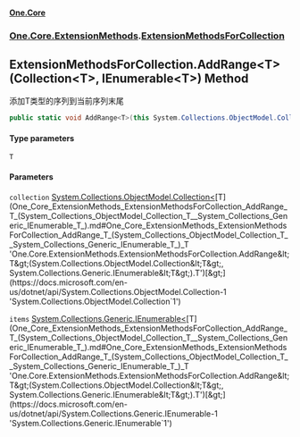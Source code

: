 #### [One.Core](index.md 'index')
### [One.Core.ExtensionMethods](One_Core_ExtensionMethods.md 'One.Core.ExtensionMethods').[ExtensionMethodsForCollection](One_Core_ExtensionMethods_ExtensionMethodsForCollection.md 'One.Core.ExtensionMethods.ExtensionMethodsForCollection')
## ExtensionMethodsForCollection.AddRange&lt;T&gt;(Collection&lt;T&gt;, IEnumerable&lt;T&gt;) Method
添加T类型的序列到当前序列末尾  
```csharp
public static void AddRange<T>(this System.Collections.ObjectModel.Collection<T> collection, System.Collections.Generic.IEnumerable<T> items);
```
#### Type parameters
<a name='One_Core_ExtensionMethods_ExtensionMethodsForCollection_AddRange_T_(System_Collections_ObjectModel_Collection_T__System_Collections_Generic_IEnumerable_T_)_T'></a>
`T`  
  
#### Parameters
<a name='One_Core_ExtensionMethods_ExtensionMethodsForCollection_AddRange_T_(System_Collections_ObjectModel_Collection_T__System_Collections_Generic_IEnumerable_T_)_collection'></a>
`collection` [System.Collections.ObjectModel.Collection&lt;](https://docs.microsoft.com/en-us/dotnet/api/System.Collections.ObjectModel.Collection-1 'System.Collections.ObjectModel.Collection`1')[T](One_Core_ExtensionMethods_ExtensionMethodsForCollection_AddRange_T_(System_Collections_ObjectModel_Collection_T__System_Collections_Generic_IEnumerable_T_).md#One_Core_ExtensionMethods_ExtensionMethodsForCollection_AddRange_T_(System_Collections_ObjectModel_Collection_T__System_Collections_Generic_IEnumerable_T_)_T 'One.Core.ExtensionMethods.ExtensionMethodsForCollection.AddRange&lt;T&gt;(System.Collections.ObjectModel.Collection&lt;T&gt;, System.Collections.Generic.IEnumerable&lt;T&gt;).T')[&gt;](https://docs.microsoft.com/en-us/dotnet/api/System.Collections.ObjectModel.Collection-1 'System.Collections.ObjectModel.Collection`1')  
  
<a name='One_Core_ExtensionMethods_ExtensionMethodsForCollection_AddRange_T_(System_Collections_ObjectModel_Collection_T__System_Collections_Generic_IEnumerable_T_)_items'></a>
`items` [System.Collections.Generic.IEnumerable&lt;](https://docs.microsoft.com/en-us/dotnet/api/System.Collections.Generic.IEnumerable-1 'System.Collections.Generic.IEnumerable`1')[T](One_Core_ExtensionMethods_ExtensionMethodsForCollection_AddRange_T_(System_Collections_ObjectModel_Collection_T__System_Collections_Generic_IEnumerable_T_).md#One_Core_ExtensionMethods_ExtensionMethodsForCollection_AddRange_T_(System_Collections_ObjectModel_Collection_T__System_Collections_Generic_IEnumerable_T_)_T 'One.Core.ExtensionMethods.ExtensionMethodsForCollection.AddRange&lt;T&gt;(System.Collections.ObjectModel.Collection&lt;T&gt;, System.Collections.Generic.IEnumerable&lt;T&gt;).T')[&gt;](https://docs.microsoft.com/en-us/dotnet/api/System.Collections.Generic.IEnumerable-1 'System.Collections.Generic.IEnumerable`1')  
  
